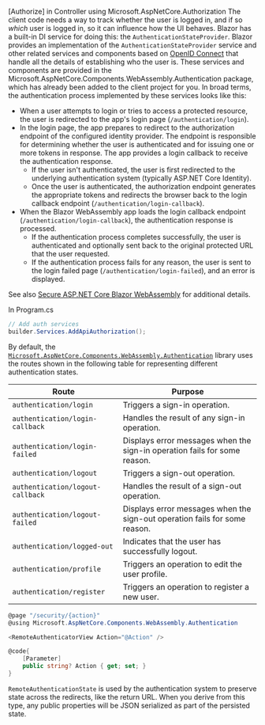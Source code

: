 [Authorize] in Controller using Microsoft.AspNetCore.Authorization
The client code needs a way to track whether the user is logged in, and if so _which_ user is logged in, so it can influence how the UI behaves. Blazor has a built-in DI service for doing this: the `AuthenticationStateProvider`. Blazor provides an implementation of the `AuthenticationStateProvider` service and other related services and components based on [OpenID Connect](https://openid.net/connect/) that handle all the details of establishing who the user is. These services and components are provided in the Microsoft.AspNetCore.Components.WebAssembly.Authentication package, which has already been added to the client project for you.
In broad terms, the authentication process implemented by these services looks like this:

- When a user attempts to login or tries to access a protected resource, the user is redirected to the app's login page (`/authentication/login`).
- In the login page, the app prepares to redirect to the authorization endpoint of the configured identity provider. The endpoint is responsible for determining whether the user is authenticated and for issuing one or more tokens in response. The app provides a login callback to receive the authentication response.
    - If the user isn't authenticated, the user is first redirected to the underlying authentication system (typically ASP.NET Core Identity).
    - Once the user is authenticated, the authorization endpoint generates the appropriate tokens and redirects the browser back to the login callback endpoint (`/authentication/login-callback`).
- When the Blazor WebAssembly app loads the login callback endpoint (`/authentication/login-callback`), the authentication response is processed.
    - If the authentication process completes successfully, the user is authenticated and optionally sent back to the original protected URL that the user requested.
    - If the authentication process fails for any reason, the user is sent to the login failed page (`/authentication/login-failed`), and an error is displayed.

See also [Secure ASP.NET Core Blazor WebAssembly](https://docs.microsoft.com/aspnet/core/security/blazor/webassembly/) for additional details.

In Program.cs
```cs 
// Add auth services
builder.Services.AddApiAuthorization();
```

By default, the [`Microsoft.AspNetCore.Components.WebAssembly.Authentication`](https://www.nuget.org/packages/Microsoft.AspNetCore.Components.WebAssembly.Authentication) library uses the routes shown in the following table for representing different authentication states.

|Route|Purpose|
|---|---|
|`authentication/login`|Triggers a sign-in operation.|
|`authentication/login-callback`|Handles the result of any sign-in operation.|
|`authentication/login-failed`|Displays error messages when the sign-in operation fails for some reason.|
|`authentication/logout`|Triggers a sign-out operation.|
|`authentication/logout-callback`|Handles the result of a sign-out operation.|
|`authentication/logout-failed`|Displays error messages when the sign-out operation fails for some reason.|
|`authentication/logged-out`|Indicates that the user has successfully logout.|
|`authentication/profile`|Triggers an operation to edit the user profile.|
|`authentication/register`|Triggers an operation to register a new user.|

```cs
@page "/security/{action}"
@using Microsoft.AspNetCore.Components.WebAssembly.Authentication

<RemoteAuthenticatorView Action="@Action" />

@code{
    [Parameter]
    public string? Action { get; set; }
}
```
`RemoteAuthenticationState` is used by the authentication system to preserve state across the redirects, like the return URL. When you derive from this type, any public properties will be JSON serialized as part of the persisted state.